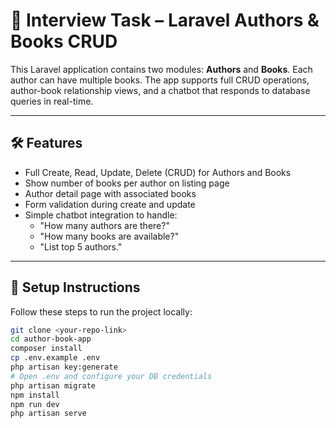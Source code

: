 # 📘 Interview Task – Laravel Authors & Books CRUD

This Laravel application contains two modules: **Authors** and **Books**. Each author can have multiple books. The app supports full CRUD operations, author-book relationship views, and a chatbot that responds to database queries in real-time.

---

## 🛠️ Features

- Full Create, Read, Update, Delete (CRUD) for Authors and Books
- Show number of books per author on listing page
- Author detail page with associated books
- Form validation during create and update
- Simple chatbot integration to handle:
  - "How many authors are there?"
  - "How many books are available?"
  - "List top 5 authors."

---

## 🚀 Setup Instructions

Follow these steps to run the project locally:

```bash
git clone <your-repo-link>
cd author-book-app
composer install
cp .env.example .env
php artisan key:generate
# Open .env and configure your DB credentials
php artisan migrate
npm install
npm run dev
php artisan serve
